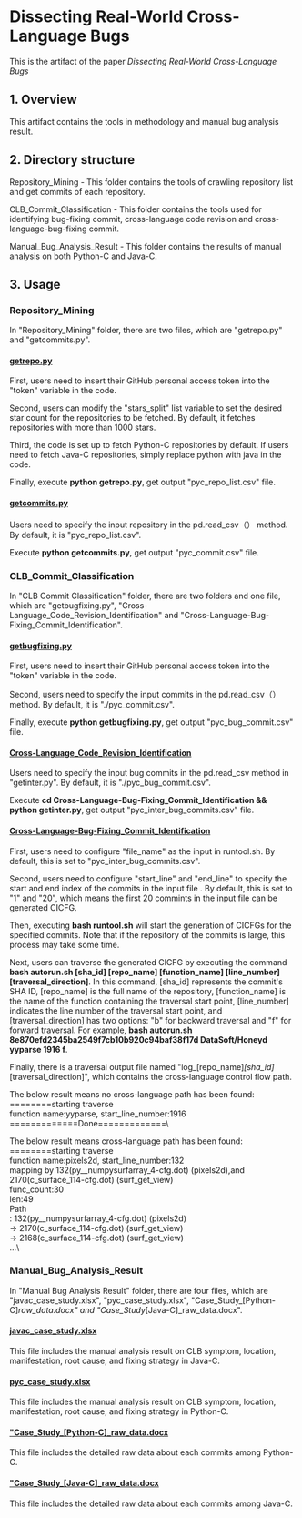 # Dissecting Real-World Cross-Language Bugs

This is the artifact of the paper *Dissecting Real-World Cross-Language Bugs*

## 1. Overview
This artifact contains the tools in methodology and manual bug analysis result.

## 2. Directory structure
Repository_Mining - This folder contains the tools of crawling repository list and get commits of each repository. 

CLB_Commit_Classification - This folder contains the tools used for identifying bug-fixing commit, cross-language code revision and cross-language-bug-fixing commit.

Manual_Bug_Analysis_Result - This folder contains the results of manual analysis on both Python-C and Java-C.

## 3. Usage
### Repository_Mining
In "Repository_Mining" folder, there are two files, which are "getrepo.py" and "getcommits.py".

#### <u>getrepo.py</u>
First, users need to insert their GitHub personal access token into the "token" variable in the code.

Second, users can modify the "stars_split" list variable to set the desired star count for the repositories to be fetched. By default, it fetches repositories with more than 1000 stars.

Third, the code is set up to fetch Python-C repositories by default. If users need to fetch Java-C repositories, simply replace python with java in the code.

Finally, execute **python getrepo.py**, get output "pyc_repo_list.csv" file.

#### <u>getcommits.py</u>
Users need to specify the input repository in the pd.read_csv（） method. By default, it is "pyc_repo_list.csv".

Execute **python getcommits.py**, get output "pyc_commit.csv" file.

### CLB_Commit_Classification
In "CLB Commit Classification" folder, there are two folders and one file, which are "getbugfixing.py", "Cross-Language_Code_Revision_Identification" and "Cross-Language-Bug-Fixing_Commit_Identification".

#### <u>getbugfixing.py</u>
First, users need to insert their GitHub personal access token into the "token" variable in the code.

Second, users need to specify the input commits in the pd.read_csv（） method. By default, it is "./pyc_commit.csv".

Finally, execute **python getbugfixing.py**, get output "pyc_bug_commit.csv" file.

#### <u>Cross-Language_Code_Revision_Identification</u>
Users need to specify the input bug commits in the pd.read_csv method in "getinter.py". By default, it is "./pyc_bug_commit.csv".

Execute **cd Cross-Language-Bug-Fixing_Commit_Identification && python getinter.py**, get output "pyc_inter_bug_commits.csv" file.

#### <u>Cross-Language-Bug-Fixing_Commit_Identification</u>
First, users need to configure "file_name" as the input in runtool.sh. By default, this is set to "pyc_inter_bug_commits.csv".

Second, users need to configure "start_line" and "end_line" to specify the start and end index of the commits in the input file . By default, this is set to "1" and "20", which means the first 20 commints in the input file can be generated CICFG.

Then, executing **bash runtool.sh** will start the generation of CICFGs for the specified commits. Note that if the repository of the commits is large, this process may take some time.

Next, users can traverse the generated CICFG by executing the command **bash autorun.sh [sha_id] [repo_name] [function_name] [line_number] [traversal_direction]**. 
In this command, [sha_id] represents the commit's SHA ID, [repo_name] is the full name of the repository, [function_name] is the name of the function containing the traversal start point, [line_number] indicates the line number of the traversal start point, and [traversal_direction] has two options: "b" for backward traversal and "f" for forward traversal.
For example, **bash autorun.sh 8e870efd2345ba2549f7cb10b920c94baf38f17d DataSoft/Honeyd yyparse 1916 f**.

Finally, there is a traversal output file named "log_[repo_name]_[sha_id]_[traversal_direction]", which contains the cross-language control flow path.

The below result means no cross-language path has been found:\
========starting traverse\
function name:yyparse, start_line_number:1916\
=============Done=============\

The below result means cross-language path has been found:\
========starting traverse\
function name:pixels2d, start_line_number:132\
mapping by 132(py__numpysurfarray_4-cfg.dot) (pixels2d),and 2170(c_surface_114-cfg.dot) (surf_get_view)\
func_count:30\
len:49\
Path\
: 132(py__numpysurfarray_4-cfg.dot) (pixels2d)\
 -> 2170(c_surface_114-cfg.dot) (surf_get_view)\
 -> 2168(c_surface_114-cfg.dot) (surf_get_view)\
 ...\
 

### Manual_Bug_Analysis_Result
In "Manual Bug Analysis Result" folder, there are four files, which are "javac_case_study.xlsx", "pyc_case_study.xlsx", "Case_Study_[Python-C]_raw_data.docx" and "Case_Study_[Java-C]_raw_data.docx".

#### <u>javac_case_study.xlsx</u>
This file includes the manual analysis result on CLB symptom, location, manifestation, root cause, and fixing strategy in Java-C.

#### <u>pyc_case_study.xlsx</u>
This file includes the manual analysis result on CLB symptom, location, manifestation, root cause, and fixing strategy in Python-C.

#### <u>"Case_Study_[Python-C]_raw_data.docx</u>
This file includes the detailed raw data about each commits among Python-C.

#### <u>"Case_Study_[Java-C]_raw_data.docx</u>
This file includes the detailed raw data about each commits among Java-C.
